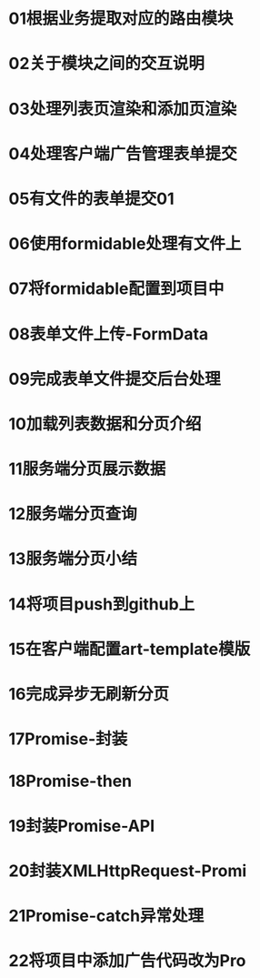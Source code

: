 # 01根据业务提取对应的路由模块
# 02关于模块之间的交互说明
# 03处理列表页渲染和添加页渲染
# 04处理客户端广告管理表单提交
# 05有文件的表单提交01
# 06使用formidable处理有文件上
# 07将formidable配置到项目中
# 08表单文件上传-FormData
# 09完成表单文件提交后台处理
# 10加载列表数据和分页介绍
# 11服务端分页展示数据
# 12服务端分页查询
# 13服务端分页小结
# 14将项目push到github上
# 15在客户端配置art-template模版
# 16完成异步无刷新分页
# 17Promise-封装
# 18Promise-then
# 19封装Promise-API
# 20封装XMLHttpRequest-Promi
# 21Promise-catch异常处理
# 22将项目中添加广告代码改为Pro